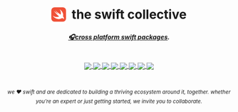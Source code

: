 <!-- markdownlint-configure-file {
  "MD013": {
    "code_blocks": false,
    "tables": false
  },
  "MD033": false,
  "MD041": false
} -->

<div align="center">

<h1 align="center">
  <img align="center" height="38" src="https://github.com/the-swift-collective/.github/blob/main/profile/Swift_logo_color.png">
  &nbsp;the swift collective
</h1>

##### [🎧cross platform **swift packages**][summon-development-music].

<br/>

<a style href="https://github.com/the-swift-collective/zlib#gh-dark-mode-only">
  <img align="center" src="https://github-readme-stats.vercel.app/api/pin/?username=the-swift-collective&repo=zlib&show_icons=true&theme=swift&border_radius=10.5&bg_color=000000&text_color=F5F5F5&title_color=F5F5F5&border_color=333333&description_lines_count=1"/>
</a>

<a href="https://github.com/the-swift-collective/libpng#gh-dark-mode-only">
  <img align="center" src="https://github-readme-stats.vercel.app/api/pin/?username=the-swift-collective&repo=libpng&show_icons=true&theme=swift&border_radius=10.5&bg_color=000000&text_color=F5F5F5&title_color=F5F5F5&border_color=333333&description_lines_count=1"/>
</a>

<a href="https://github.com/the-swift-collective/libwebp#gh-dark-mode-only">
  <img align="center" src="https://github-readme-stats.vercel.app/api/pin/?username=the-swift-collective&repo=libwebp&show_icons=true&theme=swift&border_radius=10.5&bg_color=000000&text_color=F5F5F5&title_color=F5F5F5&border_color=333333&description_lines_count=1"/>
</a>

<a href="https://github.com/the-swift-collective/imgui#gh-dark-mode-only">
  <img align="center" src="https://github-readme-stats.vercel.app/api/pin/?username=the-swift-collective&repo=imgui&show_icons=true&theme=swift&border_radius=10.5&bg_color=000000&text_color=F5F5F5&title_color=F5F5F5&border_color=333333&description_lines_count=1"/>
</a>

<a style href="https://github.com/the-swift-collective/zlib#gh-light-mode-only">
  <img align="center" src="https://github-readme-stats.vercel.app/api/pin/?username=the-swift-collective&repo=zlib&show_icons=true&theme=swift&border_radius=10.5&description_lines_count=1"/>
</a>

<a href="https://github.com/the-swift-collective/libpng#gh-light-mode-only">
  <img align="center" src="https://github-readme-stats.vercel.app/api/pin/?username=the-swift-collective&repo=libpng&show_icons=true&theme=swift&border_radius=10.5&description_lines_count=1"/>
</a>

<a href="https://github.com/the-swift-collective/libwebp#gh-light-mode-only">
  <img align="center" src="https://github-readme-stats.vercel.app/api/pin/?username=the-swift-collective&repo=libwebp&show_icons=true&theme=swift&border_radius=10.5&description_lines_count=1"/>
</a>

<a href="https://github.com/the-swift-collective/imgui#gh-light-mode-only">
  <img align="center" src="https://github-readme-stats.vercel.app/api/pin/?username=the-swift-collective&repo=imgui&show_icons=true&theme=swift&border_radius=10.5&description_lines_count=1"/>
</a>

<br/>
<br/>

###### <sub>we ❤ swift and are dedicated to building a thriving ecosystem around it, together. whether you’re an expert or just getting started, we invite you to collaborate.</sub>

[summon-development-music]: https://youtu.be/ZgP7Y9-GK3c?si=xNDxKVELW7hb6O8Q
